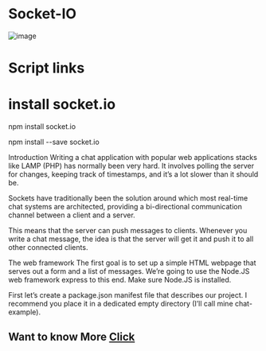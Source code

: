 # Socket-IO
![image](https://user-images.githubusercontent.com/59916393/108194542-c4e12d00-713c-11eb-9ec2-ca28a9b80fbd.png)

# Script links
<script src="https://cdn.socket.io/socket.io-3.0.1.min.js"></script>

# install socket.io
npm install socket.io

npm install --save socket.io

Introduction
Writing a chat application with popular web applications stacks like LAMP (PHP) has normally been very hard. It involves polling the server for changes, keeping track of timestamps, and it’s a lot slower than it should be.

Sockets have traditionally been the solution around which most real-time chat systems are architected, providing a bi-directional communication channel between a client and a server.

This means that the server can push messages to clients. Whenever you write a chat message, the idea is that the server will get it and push it to all other connected clients.

The web framework
The first goal is to set up a simple HTML webpage that serves out a form and a list of messages. We’re going to use the Node.JS web framework express to this end. Make sure Node.JS is installed.

First let’s create a package.json manifest file that describes our project. I recommend you place it in a dedicated empty directory (I’ll call mine chat-example).

## Want to know More [Click](https://socket.io/get-started/chat)




